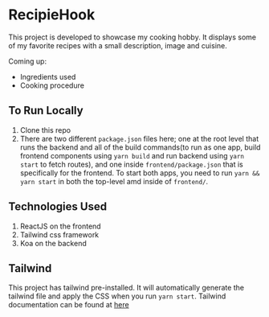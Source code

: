 # RecipieHook

This project is developed to showcase my cooking hobby. It displays some of my favorite recipes with a small description, image and cuisine. 

Coming up:
 - Ingredients used
 - Cooking procedure

 ## To Run Locally

 1. Clone this repo
 1. There are two different `package.json` files here; one at the root level that runs the backend and all of the build commands(to run as one app, build frontend components using `yarn build` and run backend using `yarn start` to fetch routes), and one inside `frontend/package.json` that is specifically for the frontend. To start both apps, you need to run `yarn && yarn start` in both the top-level amd inside of `frontend/`. 

 ## Technologies Used

 1. ReactJS on the frontend
 1. Tailwind css framework
 1. Koa on the backend

 ## Tailwind

 This project has tailwind pre-installed. It will automatically generate the tailwind file and apply the CSS when you run `yarn start`. Tailwind documentation can be found at [here](https://tailwindcss.com/docs/configuration/)

